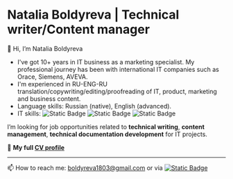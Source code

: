 # Natalia Boldyreva | Technical writer/Content manager
👋 Hi, I’m Natalia Boldyreva
- I've got 10+ years in IT business as a marketing specialist. My professional journey has been with international IT companies such as Orace, Siemens, AVEVA.
- I'm experienced in RU-ENG-RU translation/copywriting/editing/proofreading of IT, product, marketing and business content.
- Language skills: Russian (native), English (advanced).
- IT skills: ![Static Badge](https://img.shields.io/badge/HTML%2FCSS-green) ![Static Badge](https://img.shields.io/badge/Markdown-green) ![Static Badge](https://img.shields.io/badge/GitHub-green)
 
I’m looking for job opportunities related to **technical writing**, **content management**, **technical documentation development** for IT projects.

:round_pushpin: **My full [CV profile](https://hh.ru/resume/1c8bf27fff0368d0110039ed1f497172494d69)**

------------------------------------
📫 How to reach me: boldyreva1803@gmail.com or via [![Static Badge](https://img.shields.io/badge/Linkedin-blue?logo=Linkedin)](https://www.linkedin.com/in/natalia-boldyreva-bab67667/)




<!---
Ralexada/Ralexada is a ✨ special ✨ repository because its `README.md` (this file) appears on your GitHub profile.
You can click the Preview link to take a look at your changes.
--->
